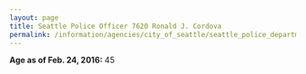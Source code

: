 ```yaml
---
layout: page
title: Seattle Police Officer 7620 Ronald J. Cordova
permalink: /information/agencies/city_of_seattle/seattle_police_department/copbook/7620/
---
```


**Age as of Feb. 24, 2016:** 45
